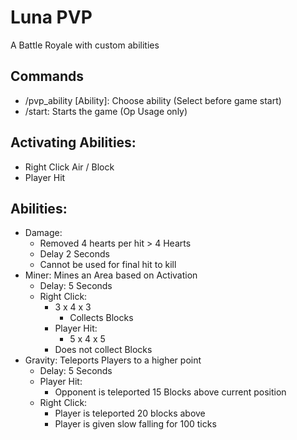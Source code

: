 # Luna PVP

A Battle Royale with custom abilities

## Commands
- /pvp_ability [Ability]: Choose ability (Select before game start)
- /start: Starts the game (Op Usage only)

## Activating Abilities:
- Right Click Air / Block
- Player Hit

## Abilities:
- Damage: 
  - Removed 4 hearts per hit > 4 Hearts 
  - Delay 2 Seconds
  - Cannot be used for final hit to kill
- Miner: Mines an Area based on Activation
  - Delay: 5 Seconds
  - Right Click:
      - 3 x 4 x 3
        - Collects Blocks
      - Player Hit:
        - 5 x 4 x 5
      - Does not collect Blocks
- Gravity: Teleports Players to a higher point
  - Delay: 5 Seconds
  - Player Hit:
    - Opponent is teleported 15 Blocks above current position
  - Right Click:
    - Player is teleported 20 blocks above
    - Player is given slow falling for 100 ticks